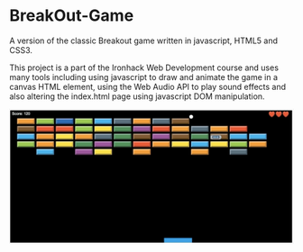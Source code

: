 # BreakOut-Game
A version of the classic Breakout game written in javascript, HTML5 and CSS3.

This project is a part of the Ironhack Web Development course and uses many tools including using javascript to draw and animate the game in a canvas HTML element, using the Web Audio API to play sound effects and also altering the index.html page using javascript DOM manipulation.

![](breakout-gif.gif)
